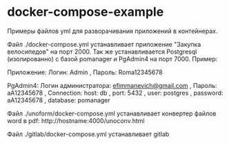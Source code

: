 # docker-compose-example
Примеры файлов yml для разворачивания приложений в контейнерах.

Файл ./docker-compose.yml  устанавливает приложение "Закупка велосипедов" на порт 2000. Так же устанавливается Postgresql (изолированно) 
с базой pomanager и PgAdmin4 на порт 7000. Пример:

Приложение:
Логин: Admin ,
Пароль: Roma12345678

PgAdmin4:
Логин администратора: efimmanevich@gmail.com ,
Пароль: aA12345678 ,
Connection:
host: db ,
port: 5432 ,
user: postgres ,
password: aA12345678 ,
database: pomanager


Файл ./unoform/docker-compose.yml устанавливает конвертер файлов word в pdf:
http://hostname:4000/unoconv.html

Файл ./gitlab/docker-compose.yml устанавливает gitlab 
